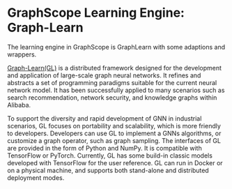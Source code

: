 # GraphScope Learning Engine: Graph-Learn

The learning engine in GraphScope is GraphLearn with some adaptions and wrappers.

[Graph-Learn(GL)](https://github.com/alibaba/graph-learn/) is a distributed framework designed for the development and application of large-scale graph neural networks. It refines and abstracts a set of programming paradigms suitable for the current neural network model. It has been successfully applied to many scenarios such as search recommendation, network security, and knowledge graphs within Alibaba.

To support the diversity and rapid development of GNN in industrial scenarios, GL focuses on portability and scalability, which is more friendly to developers. Developers can use GL to implement a GNNs algorithms, or customize a graph operator, such as graph sampling. The interfaces of GL are provided in the form of Python and NumPy. It is compatible with TensorFlow or PyTorch. Currently, GL has some build-in classic models developed with TensorFlow for the user reference. GL can run in Docker or on a physical machine, and supports both stand-alone and distributed deployment modes.